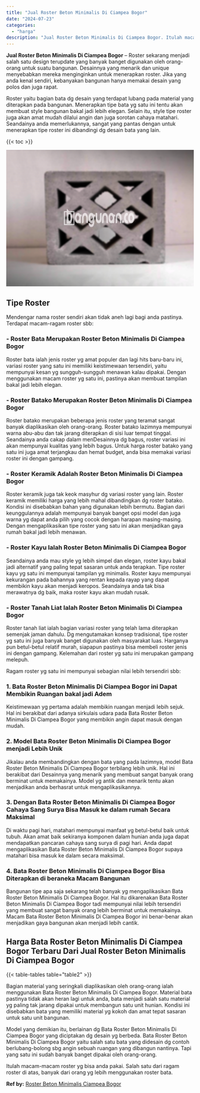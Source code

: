 ```yaml
---
title: "Jual Roster Beton Minimalis Di Ciampea Bogor"
date: "2024-07-23"
categories: 
  - "harga"
description: "Jual Roster Beton Minimalis Di Ciampea Bogor. Itulah macam-macam roster yg bisa anda pakai. Salah satu dari ragam roster di atas, banyak dari orang yg lebih..."
---
```


**Jual Roster Beton Minimalis Di Ciampea Bogor** – Roster sekarang menjadi salah satu design terupdate yang banyak banget digunakan oleh orang-orang untuk suatu bangunan. Desainnya yang menarik dan unique menyebabkan mereka menginginkan untuk menerapkan roster. Jika yang anda kenal sendiri, kebanyakan bangunan hanya memakai desain yang polos dan juga rapat.

Roster yaitu bagian bata dg desain yang terdapat lubang pada material yang diterapkan pada bangunan. Menerapkan tipe bata yg satu ini tentu akan membuat style bangunan bakal jadi lebih elegan. Selain itu, style tipe roster juga akan amat mudah dilalui angin dan juga sorotan cahaya matahari. Seandainya anda memerlukannya, sangat yang pantas dengan untuk menerapkan tipe roster ini dibandingi dg desain bata yang lain.

{{< toc >}}

![Jual Roster Beton Minimalis Di Ciampea Bogor](/images/bata-roster-minimalis-24.png)

## Tipe Roster

Mendengar nama roster sendiri akan tidak aneh lagi bagi anda pastinya. Terdapat macam-ragam roster sbb:

### \- Roster Bata Merupakan Roster Beton Minimalis Di Ciampea Bogor

Roster bata ialah jenis roster yg amat populer dan lagi hits baru-baru ini, variasi roster yang satu ini memiliki keistimewaan tersendiri, yaitu mempunyai kesan yg sungguh-sungguh menawan kalau dipakai. Dengan menggunakan macam roster yg satu ini, pastinya akan membuat tampilan bakal jadi lebih elegan.

### \- Roster Batako Merupakan Roster Beton Minimalis Di Ciampea Bogor

Roster batako merupakan beberapa jenis roster yang teramat sangat banyak diaplikasikan oleh orang-orang. Roster batako lazimnya mempunyai warna abu-abu dan tak jarang diterapkan di sisi luar tempat tinggal. Seandainya anda cakap dalam menDesainnya dg bagus, roster variasi ini akan mempunyai kualitas yang lebih bagus. Untuk harga roster batako yang satu ini juga amat terjangkau dan hemat budget, anda bisa memakai variasi roster ini dengan gampang.

### \- Roster Keramik Adalah Roster Beton Minimalis Di Ciampea Bogor

Roster keramik juga tak keok masyhur dg variasi roster yang lain. Roster keramik memiliki harga yang lebih mahal dibandingkan dg roster batako. Kondisi ini disebabkan bahan yang digunakan lebih bermutu. Bagian dari keunggulannya adalah mempunyai banyak banget opsi model dan juga warna yg dapat anda pilih yang cocok dengan harapan masing-masing. Dengan mengaplikasikan tipe roster yang satu ini akan menjadikan gaya rumah bakal jadi lebih menawan.

### \- Roster Kayu Ialah Roster Beton Minimalis Di Ciampea Bogor

Seandainya anda mau style yg lebih simpel dan elegan, roster kayu bakal jadi alternatif yang paling tepat sasaran untuk anda terapkan. Tipe roster kayu yg satu ini mempunyai tampilan yg minimalis. Roster kayu mempunyai kekurangan pada bahannya yang rentan kepada rayap yang dapat membikin kayu akan menjadi keropos. Seandainya anda tak bisa merawatnya dg baik, maka roster kayu akan mudah rusak.

### \- Roster Tanah Liat Ialah Roster Beton Minimalis Di Ciampea Bogor

Roster tanah liat ialah bagian variasi roster yang telah lama diterapkan semenjak jaman dahulu. Dg mengutamakan konsep tradisional, tipe roster yg satu ini juga banyak banget digunakan oleh masyarakat luas. Harganya pun betul-betul relatif murah, siapapun pastinya bisa membeli roster jenis ini dengan gampang. Kelemahan dari roster yg satu ini merupakan gampang melepuh.

Ragam roster yg satu ini mempunyai sebagian nilai lebih tersendiri sbb:

### 1\. Bata Roster Beton Minimalis Di Ciampea Bogor ini Dapat Membikin Ruangan bakal jadi Adem

Keistimewaan yg pertama adalah membikin ruangan menjadi lebih sejuk. Hal ini berakibat dari adanya sirkulais udara pada Bata Roster Beton Minimalis Di Ciampea Bogor yang membikin angin dapat masuk dengan mudah.

### 2\. Model Bata Roster Beton Minimalis Di Ciampea Bogor menjadi Lebih Unik

Jikalau anda membandingkan dengan bata yang pada lazimnya, model Bata Roster Beton Minimalis Di Ciampea Bogor terbilang lebih unik. Hal ini berakibat dari Desainnya yang menarik yang membuat sangat banyak orang berminat untuk memakainya. Model yg antik dan menarik tentu akan menjadikan anda berhasrat untuk mengaplikasikannya.

### 3\. Dengan Bata Roster Beton Minimalis Di Ciampea Bogor Cahaya Sang Surya Bisa Masuk ke dalam rumah Secara Maksimal

Di waktu pagi hari, matahari mempunyai manfaat yg betul-betul baik untuk tubuh. Akan amat baik sekiranya komponen dalam hunian anda juga dapat mendapatkan pancaran cahaya sang surya di pagi hari. Anda dapat mengaplikasikan Bata Roster Beton Minimalis Di Ciampea Bogor supaya matahari bisa masuk ke dalam secara maksimal.

### 4\. Bata Roster Beton Minimalis Di Ciampea Bogor Bisa Diterapkan di beraneka Macam Bangunan

Bangunan tipe apa saja sekarang telah banyak yg mengaplikasikan Bata Roster Beton Minimalis Di Ciampea Bogor. Hal itu dikarenakan Bata Roster Beton Minimalis Di Ciampea Bogor tadi mempunyai nilai lebih tersendiri yang membuat sangat banyak orang lebih berminat untuk memakainya. Macam Bata Roster Beton Minimalis Di Ciampea Bogor ini benar-benar akan menjadikan gaya bangunan akan menjadi lebih cantik.

## Harga Bata Roster Beton Minimalis Di Ciampea Bogor Terbaru Dari Jual Roster Beton Minimalis Di Ciampea Bogor

{{< table-tables table="table2" >}}

Bagian material yang seringkali diaplikasikan oleh orang-orang ialah menggunakan Bata Roster Beton Minimalis Di Ciampea Bogor. Material bata pastinya tidak akan heran lagi untuk anda, bata menjadi salah satu material yg paling tak jarang dipakai untuk membangun satu unit hunian. Kondisi ini disebabkan bata yang memiliki material yg kokoh dan amat tepat sasaran untuk satu unit bangunan.

Model yang demikian itu, berlainan dg Bata Roster Beton Minimalis Di Ciampea Bogor yang diciptakan dg desain yg berbeda. Bata Roster Beton Minimalis Di Ciampea Bogor yaitu salah satu bata yang didesain dg contoh berlubang-bolong sbg angin sebuah ruangan yang dibangun nantinya. Tapi yang satu ini sudah banyak banget dipakai oleh orang-orang.

Itulah macam-macam roster yg bisa anda pakai. Salah satu dari ragam roster di atas, banyak dari orang yg lebih menggunakan roster bata.

**Ref by:** [Roster Beton Minimalis Ciampea Bogor](https://id.wikipedia.org/wiki/Roster)
